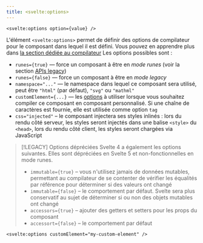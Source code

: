 ```yaml
---
title: <svelte:options>
---
```


```svelte
<svelte:options option={value} />
```

L'élément `<svelte:options>` permet de définir des options de compilateur pour le composant dans
lequel il est défini. Vous pouvez en apprendre plus dans [la section dédiée au
compilateur](svelte-compiler#compile) Les options possibles sont :

- `runes={true}` — force un composant à être en _mode runes_ (voir la section [APIs
legacy](legacy-overview))
- `runes={false}` — force un composant à être en _mode legacy_
- `namespace="..."` — le namespace dans lequel ce composant sera utilisé, peut être `"html"` (par
défaut), `"svg"` ou `"mathml"`
- `customElement={...}` — les [options](custom-elements#Component-options) à utiliser lorsque vous
souhaitez compiler ce composant en composant personnalisé. Si une chaîne de caractères est fournie,
elle est utilisée comme option `tag`
- `css="injected"` – le composant injectera ses styles inlinés : lors du rendu côté serveur, les
styles seront injectés dans une balise `<style>` du `<head>`, lors du rendu côté client, les styles
seront chargées via JavaScript

> [!LEGACY] Options dépréciées
> Svelte 4 a également les options suivantes. Elles sont dépréciées en Svelte 5 et
> non-fonctionnelles en mode runes.
>
> - `immutable={true}` – vous n'utilisez jamais de données mutables, permettant au compilateur de se
>   contenter de vérifier les équalités par référence pour déterminer si des valeurs ont changé
> - `immutable={false}` – le comportement par défaut. Svelte sera plus conservatif au sujet de
>   déterminer si ou non des objets mutables ont changé
> - `accessors={true}` – ajouter des getters et setters pour les props du composant
> - `accessort={false}` – le comportement par défaut

```svelte
<svelte:options customElement="my-custom-element" />
```
